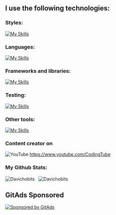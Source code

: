 ## I use the following technologies:

### Styles:
[![My Skills](https://go-skill-icons.vercel.app/api/icons?i=html,css,sass,tailwind,materialui)](https://skillicons.dev)

### Languages:
[![My Skills](https://go-skill-icons.vercel.app/api/icons?i=js,ts,dart)](https://skillicons.dev)

### Frameworks and libraries:
[![My Skills](https://go-skill-icons.vercel.app/api/icons?i=react,astro,nextjs,phaser,flutter)](https://skillicons.dev)

### Testing:
[![My Skills](https://go-skill-icons.vercel.app/api/icons?i=jest,vitest,testinglibrary)](https://skillicons.dev)

### Other tools:

[![My Skills](https://go-skill-icons.vercel.app/api/icons?i=figma,zustand,redux,firebase,git,github,gitlab,md,vercel,netlify,npm,yarn,postman,vite,vscode)](https://skillicons.dev)
<!--
[My Skills](http[s://go-skill-icons.vercel.app/api/icons?i=html,css,sass,tailwind,materialui,figma,js,ts,react,zustand,redux,nextjs,phaser,firebase,dart,flutter,git,github,gitlab,jest,vitest,md,vercel,netlify,npm,yarn,postman,vite,vscode)](https://skillicons.dev)](url)
-->
### Content creator on

![YouTube](https://img.shields.io/badge/YouTube-%23FF0000.svg?style=for-the-badge&logo=YouTube&logoColor=white) https://www.youtube.com/CodingTube

### My Github Stats:

<img align="center"
    src="https://github-readme-stats.vercel.app/api/top-langs?username=Davichobits&show_icons=true&locale=en&bg_color=0d1117&text_color=ffffff&layout=compact"
    alt="Davichobits" 
    bg_color=#808080/>
&nbsp;
<img align="center" src="https://github-readme-stats.vercel.app/api?username=Davichobits&show_icons=true&locale=en&bg_color=0d1117&text_color=ffffff&repo=convoychat"
    alt="Davichobits" />

<!-- GitAds-Verify: RISFNNCKBSA452NU5MXIORKENA56E6E6 -->

## GitAds Sponsored
[![Sponsored by GitAds](https://gitads.dev/v1/ad-serve?source=davichobits/davichobits@github)](https://gitads.dev/v1/ad-track?source=davichobits/davichobits@github)




<!--
►CURSOS EN EL CANAL:

📕HTML5: https://bit.ly/CodingHTML01

📘CSS3: https://bit.ly/CodingCSS01

📙Javascript: http://bit.ly/CodingJS01

📔 Tailwind: http://bit.ly/Tailwind01

►LISTAS DE REPRODUCCIÓN RECOMENDADAS:

📒Etiquetas HTML: https://bit.ly/HTMLShorts

📗Todos los retos frontend: https://bit.ly/CodingRetos



**Davichobits/Davichobits** is a ✨ _special_ ✨ repository because its `README.md` (this file) appears on your GitHub profile.

Here are some ideas to get you started:

- 🔭 I’m currently working on ...
- 🌱 I’m currently learning ...
- 👯 I’m looking to collaborate on ...
- 🤔 I’m looking for help with ...
- 💬 Ask me about ...
- 📫 How to reach me: ...
- 😄 Pronouns: ...
- ⚡ Fun fact: ...
-->

